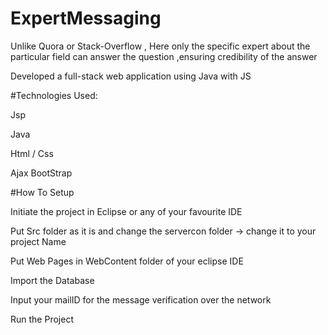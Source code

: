 # ExpertMessaging

Unlike Quora or Stack-Overflow , Here only the specific expert about the particular field can answer the question ,ensuring credibility of the answer

Developed a full-stack web application using Java with JS

#Technologies Used:

Jsp

Java

Html / Css

Ajax BootStrap

#How To Setup

Initiate the project in Eclipse or any of your favourite IDE

Put Src folder as it is and change the servercon folder -> change it to your project Name

Put Web Pages in WebContent folder of your eclipse IDE

Import the Database

Input your mailID for the message verification over the network

Run the Project
